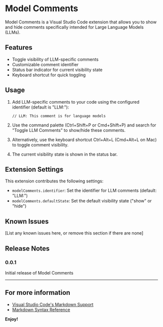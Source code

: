 # Model Comments

Model Comments is a Visual Studio Code extension that allows you to show and hide comments specifically intended for Large Language Models (LLMs).

## Features

- Toggle visibility of LLM-specific comments
- Customizable comment identifier
- Status bar indicator for current visibility state
- Keyboard shortcut for quick toggling

## Usage

1. Add LLM-specific comments to your code using the configured identifier (default is "LLM:"):
   ```
   // LLM: This comment is for language models
   ```

2. Use the command palette (Ctrl+Shift+P or Cmd+Shift+P) and search for "Toggle LLM Comments" to show/hide these comments.

3. Alternatively, use the keyboard shortcut Ctrl+Alt+L (Cmd+Alt+L on Mac) to toggle comment visibility.

4. The current visibility state is shown in the status bar.

## Extension Settings

This extension contributes the following settings:

* `modelComments.identifier`: Set the identifier for LLM comments (default: "LLM:")
* `modelComments.defaultState`: Set the default visibility state ("show" or "hide")

## Known Issues

[List any known issues here, or remove this section if there are none]

## Release Notes

### 0.0.1

Initial release of Model Comments

---

## For more information

* [Visual Studio Code's Markdown Support](http://code.visualstudio.com/docs/languages/markdown)
* [Markdown Syntax Reference](https://help.github.com/articles/markdown-basics/)

**Enjoy!**
